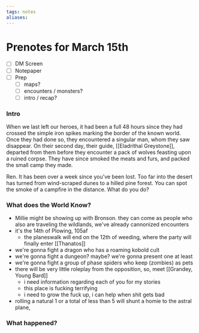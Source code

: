 ```yaml
---
tags: notes
aliases:
---
```


# Prenotes for March 15th
- [ ] DM Screen
- [ ] Notepaper
- [ ] Prep
	- [ ] maps?
	- [ ] encounters / monsters?
	- [ ] intro / recap?

### Intro

When we last left our heroes, it had been a full 48 hours since they had crossed the simple iron spikes marking the border of the known world. Once they had done so, they encountered a singular man, whom they saw disappear. On their second day, their guide, [[Eladrithal Greystone]], departed from them before they encounter a pack of wolves feasting upon a ruined corpse. They have since smoked the meats and furs, and packed the small camp they made.

Ren. It has been over a week since you've been lost. Too far into the desert has turned from wind-scraped dunes to a hilled pine forest. You can spot the smoke of a campfire in the distance. What do you do?

### What does the World Know?
- Millie might be showing up with Bronson. they can come as people who also are traveling the wildlands, we've already cannonized encounters
- it's the 14th of Plowing, 105af
	- the planeswalk will end on the 12th of weeding, where the party will finally enter [[Thanatos]]
- we're gonna fight a dragon who has a roaming kobold cult
- we're gonna fight a dungeon? maybe? we're gonna present one at least
- we're gonna fight a group of phase spiders who keep (zombies) as pets
- there will be very little roleplay from the opposition, so, meet [[Grandey, Young Bard]]
	- i need information regarding each of you for my stories
	- this place is fucking terrifying
	- i need to grow the fuck up, i can help when shit gets bad
- rolling a natural 1 or a total of less than 5 will shunt a homie to the astral plane, 

### What happened?